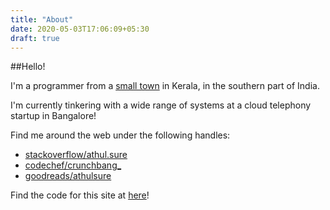 ```yaml
---
title: "About"
date: 2020-05-03T17:06:09+05:30
draft: true
---
```


##Hello! 

I'm a programmer from a [small town]("https://en.wikipedia.org/wiki/Muvattupuzha") in Kerala, in the southern part of India. 

I'm currently tinkering with a wide range of systems at a cloud telephony startup in Bangalore!

Find me around the web under the following handles:
* [stackoverflow/athul.sure]("https://stackoverflow.com/users/3624795/athul-sure")
* [codechef/crunchbang_]("https://www.codechef.com/users/crunchbang_")
* [goodreads/athulsure]("http://goodreads.com/athulsure")


Find the code for this site at [here]("https://github.com/crunchbang/crunchbang.github.io")!